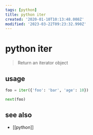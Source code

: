 ```yaml
---
tags: [python]
title: python iter
created: '2020-01-10T10:13:48.008Z'
modified: '2023-03-22T09:23:32.990Z'
---
```


# python iter

> Return an iterator object

## usage

```python
foo = iter({'foo': 'bar', 'age': 10})

next(foo)
```

## see also

- [[python]]

